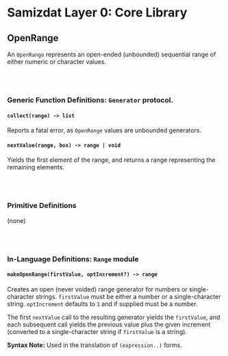 Samizdat Layer 0: Core Library
==============================

OpenRange
---------

An `OpenRange` represents an open-ended (unbounded) sequential range of
either numeric or character values.


<br><br>
### Generic Function Definitions: `Generator` protocol.

#### `collect(range) -> list`

Reports a fatal error, as `OpenRange` values are unbounded generators.

#### `nextValue(range, box) -> range | void`

Yields the first element of the range, and returns a range representing
the remaining elements.


<br><br>
### Primitive Definitions

(none)


<br><br>
### In-Language Definitions: `Range` module

#### `makeOpenRange(firstValue, optIncrement?) -> range`

Creates an open (never voided) range generator for numbers or single-character
strings. `firstValue` must be either a number or a single-character string.
`optIncrement` defaults to `1` and if supplied must be a number.

The first `nextValue` call to the resulting generator yields the `firstValue`,
and each subsequent call yields the previous value plus the given increment
(converted to a single-character string if `firstValue` is a string).

**Syntax Note:** Used in the translation of `(expression..)` forms.

